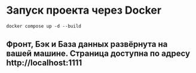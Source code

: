 # Запуск проекта через Docker
``` docker compose up -d --build ```
## Фронт, Бэк и База данных развёрнута на вашей машине. Страница доступна по адресу http://localhost:1111
